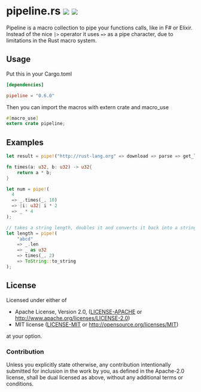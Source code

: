# pipeline.rs [![](https://travis-ci.org/johannhof/pipeline.rs.svg)](https://travis-ci.org/johannhof/pipeline.rs) [![](https://img.shields.io/crates/v/pipeline.svg)](https://crates.io/crates/pipeline)

Pipeline is a macro collection to pipe your functions calls, like in F# or Elixir. Instead of the nice `|>` operator it uses `=>` as a pipe character, due to limitations in the Rust macro system. 

## Usage

Put this in your Cargo.toml
```toml
[dependencies]

pipeline = "0.6.0"
```

Then you can import the macros with extern crate and macro_use
```rust
#[macro_use]
extern crate pipeline;
```

## Examples

```rust
let result = pipe!("http://rust-lang.org" => download => parse => get_links)
```

```rust
fn times(a: u32, b: u32) -> u32{
    return a * b;
}

let num = pipe!(
  4
  => _.times(_, 10)
  => |i: u32| i * 2
  => _ * 4
);

// takes a string length, doubles it and converts it back into a string
let length = pipe!(
    "abcd"
    => _.len
    => _ as u32
    => times(_, 2)
    => ToString::to_string
);
```


## License

Licensed under either of

 * Apache License, Version 2.0, ([LICENSE-APACHE](LICENSE-APACHE) or http://www.apache.org/licenses/LICENSE-2.0)
 * MIT license ([LICENSE-MIT](LICENSE-MIT) or http://opensource.org/licenses/MIT)

at your option.

### Contribution

Unless you explicitly state otherwise, any contribution intentionally
submitted for inclusion in the work by you, as defined in the Apache-2.0
license, shall be dual licensed as above, without any additional terms or
conditions.
